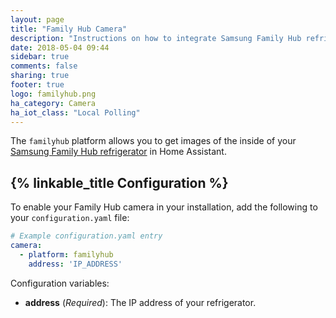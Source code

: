 ```yaml
---
layout: page
title: "Family Hub Camera"
description: "Instructions on how to integrate Samsung Family Hub refrigerator cameras within Home Assistant."
date: 2018-05-04 09:44
sidebar: true
comments: false
sharing: true
footer: true
logo: familyhub.png
ha_category: Camera
ha_iot_class: "Local Polling"
---
```



The `familyhub` platform allows you to get images of the inside of your [Samsung Family Hub refrigerator](https://www.samsung.com/us/explore/family-hub-refrigerator/connected-hub/) in Home Assistant.

## {% linkable_title Configuration %}

To enable your Family Hub camera in your installation, add the following to your `configuration.yaml` file:

```yaml
# Example configuration.yaml entry
camera:
  - platform: familyhub
    address: 'IP_ADDRESS'
```

Configuration variables:

- **address** (*Required*): The IP address of your refrigerator.
